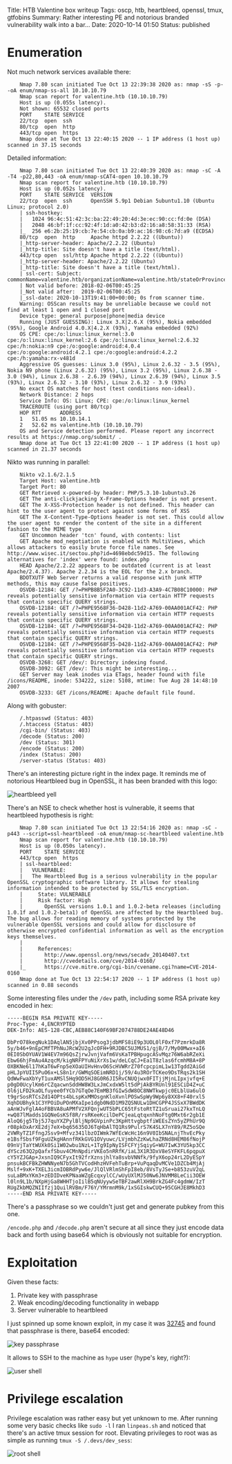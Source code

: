 Title: HTB Valentine box writeup
Tags: oscp, htb, heartbleed, openssl, tmux, gtfobins
Summary: Rather interesting PE and notorious branded vulnerability walk into a bar...
Date: 2020-10-14 01:50
Status: published

# Enumeration
Not much network services available there:
```text
    Nmap 7.80 scan initiated Tue Oct 13 22:39:38 2020 as: nmap -sS -p- -oA enum/nmap-ss-all 10.10.10.79
    Nmap scan report for valentine.htb (10.10.10.79)
    Host is up (0.055s latency).
    Not shown: 65532 closed ports
    PORT    STATE SERVICE
    22/tcp  open  ssh
    80/tcp  open  http
    443/tcp open  https
    Nmap done at Tue Oct 13 22:40:15 2020 -- 1 IP address (1 host up) scanned in 37.15 seconds
```
Detailed information:
```text
    Nmap 7.80 scan initiated Tue Oct 13 22:40:39 2020 as: nmap -sC -A -T4 -p22,80,443 -oA enum/nmap-sCAT4-open 10.10.10.79
    Nmap scan report for valentine.htb (10.10.10.79)
    Host is up (0.052s latency).
    PORT    STATE SERVICE  VERSION
    22/tcp  open  ssh      OpenSSH 5.9p1 Debian 5ubuntu1.10 (Ubuntu Linux; protocol 2.0)
    | ssh-hostkey: 
    |   1024 96:4c:51:42:3c:ba:22:49:20:4d:3e:ec:90:cc:fd:0e (DSA)
    |   2048 46:bf:1f:cc:92:4f:1d:a0:42:b3:d2:16:a8:58:31:33 (RSA)
    |_  256 e6:2b:25:19:cb:7e:54:cb:0a:b9:ac:16:98:c6:7d:a9 (ECDSA)
    80/tcp  open  http     Apache httpd 2.2.22 ((Ubuntu))
    |_http-server-header: Apache/2.2.22 (Ubuntu)
    |_http-title: Site doesn't have a title (text/html).
    443/tcp open  ssl/http Apache httpd 2.2.22 ((Ubuntu))
    |_http-server-header: Apache/2.2.22 (Ubuntu)
    |_http-title: Site doesn't have a title (text/html).
    | ssl-cert: Subject: commonName=valentine.htb/organizationName=valentine.htb/stateOrProvinceName=FL/countryName=US
    | Not valid before: 2018-02-06T00:45:25
    |_Not valid after:  2019-02-06T00:45:25
    |_ssl-date: 2020-10-13T19:41:00+00:00; 0s from scanner time.
    Warning: OSScan results may be unreliable because we could not find at least 1 open and 1 closed port
    Device type: general purpose|phone|media device
    Running (JUST GUESSING): Linux 3.X|2.6.X (95%), Nokia embedded (95%), Google Android 4.0.X|4.2.X (93%), Yamaha embedded (92%)
    OS CPE: cpe:/o:linux:linux_kernel:3.0 cpe:/o:linux:linux_kernel:2.6 cpe:/o:linux:linux_kernel:2.6.32 cpe:/h:nokia:n9 cpe:/o:google:android:4.0.4 cpe:/o:google:android:4.2.1 cpe:/o:google:android:4.2.2 cpe:/h:yamaha:rx-v481d
    Aggressive OS guesses: Linux 3.0 (95%), Linux 2.6.32 - 3.5 (95%), Nokia N9 phone (Linux 2.6.32) (95%), Linux 3.2 (95%), Linux 2.6.38 - 3.0 (94%), Linux 2.6.38 - 2.6.39 (94%), Linux 2.6.39 (94%), Linux 3.5 (93%), Linux 2.6.32 - 3.10 (93%), Linux 2.6.32 - 3.9 (93%)
    No exact OS matches for host (test conditions non-ideal).
    Network Distance: 2 hops
    Service Info: OS: Linux; CPE: cpe:/o:linux:linux_kernel
    TRACEROUTE (using port 80/tcp)
    HOP RTT      ADDRESS
    1   51.05 ms 10.10.14.1
    2   52.62 ms valentine.htb (10.10.10.79)
    OS and Service detection performed. Please report any incorrect results at https://nmap.org/submit/ .
    Nmap done at Tue Oct 13 22:41:00 2020 -- 1 IP address (1 host up) scanned in 21.37 seconds
```

Nikto was running in parallel:
```text
    Nikto v2.1.6/2.1.5
    Target Host: valentine.htb
    Target Port: 80
    GET Retrieved x-powered-by header: PHP/5.3.10-1ubuntu3.26
    GET The anti-clickjacking X-Frame-Options header is not present.
    GET The X-XSS-Protection header is not defined. This header can hint to the user agent to protect against some forms of XSS
    GET The X-Content-Type-Options header is not set. This could allow the user agent to render the content of the site in a different fashion to the MIME type
    GET Uncommon header 'tcn' found, with contents: list
    GET Apache mod_negotiation is enabled with MultiViews, which allows attackers to easily brute force file names. See http://www.wisec.it/sectou.php?id=4698ebdc59d15. The following alternatives for 'index' were found: index.php
    HEAD Apache/2.2.22 appears to be outdated (current is at least Apache/2.4.37). Apache 2.2.34 is the EOL for the 2.x branch.
    BDOTXUTF Web Server returns a valid response with junk HTTP methods, this may cause false positives.
    OSVDB-12184: GET /?=PHPB8B5F2A0-3C92-11d3-A3A9-4C7B08C10000: PHP reveals potentially sensitive information via certain HTTP requests that contain specific QUERY strings.
    OSVDB-12184: GET /?=PHPE9568F36-D428-11d2-A769-00AA001ACF42: PHP reveals potentially sensitive information via certain HTTP requests that contain specific QUERY strings.
    OSVDB-12184: GET /?=PHPE9568F34-D428-11d2-A769-00AA001ACF42: PHP reveals potentially sensitive information via certain HTTP requests that contain specific QUERY strings.
    OSVDB-12184: GET /?=PHPE9568F35-D428-11d2-A769-00AA001ACF42: PHP reveals potentially sensitive information via certain HTTP requests that contain specific QUERY strings.
    OSVDB-3268: GET /dev/: Directory indexing found.
    OSVDB-3092: GET /dev/: This might be interesting...
    GET Server may leak inodes via ETags, header found with file /icons/README, inode: 534222, size: 5108, mtime: Tue Aug 28 14:48:10 2007
    OSVDB-3233: GET /icons/README: Apache default file found.
```

Along with gobuster:
```text
    /.htpasswd (Status: 403)
    /.htaccess (Status: 403)
    /cgi-bin/ (Status: 403)
    /decode (Status: 200)
    /dev (Status: 301)
    /encode (Status: 200)
    /index (Status: 200)
    /server-status (Status: 403)
```

There's an interesting picture right in the index page. It reminds me of 
notorious Heartbleed bug in OpenSSL, it has been branded with this logo:

![heartbleed yell](/cstatic/htb-valentine/heartbleed.png)

There's an NSE to check whether host is vulnerable, it seems that heartbleed
hypothesis is right:
```text
    Nmap 7.80 scan initiated Tue Oct 13 22:54:16 2020 as: nmap -sC -p443 --script=ssl-heartbleed -oA enum/nmap-sc-heartbleed valentine.htb
    Nmap scan report for valentine.htb (10.10.10.79)
    Host is up (0.050s latency).
    PORT    STATE SERVICE
    443/tcp open  https
    | ssl-heartbleed: 
    |   VULNERABLE:
    |   The Heartbleed Bug is a serious vulnerability in the popular OpenSSL cryptographic software library. It allows for stealing information intended to be protected by SSL/TLS encryption.
    |     State: VULNERABLE
    |     Risk factor: High
    |       OpenSSL versions 1.0.1 and 1.0.2-beta releases (including 1.0.1f and 1.0.2-beta1) of OpenSSL are affected by the Heartbleed bug. The bug allows for reading memory of systems protected by the vulnerable OpenSSL versions and could allow for disclosure of otherwise encrypted confidential information as well as the encryption keys themselves.
    |           
    |     References:
    |       http://www.openssl.org/news/secadv_20140407.txt 
    |       http://cvedetails.com/cve/2014-0160/
    |_      https://cve.mitre.org/cgi-bin/cvename.cgi?name=CVE-2014-0160
    Nmap done at Tue Oct 13 22:54:17 2020 -- 1 IP address (1 host up) scanned in 0.88 seconds
```

Some interesting files under the `/dev` path, including some RSA private key
encoded in hex:
```text
-----BEGIN RSA PRIVATE KEY-----
Proc-Type: 4,ENCRYPTED
DEK-Info: AES-128-CBC,AEB88C140F69BF2074788DE24AE48D46

DbPrO78kegNuk1DAqlAN5jbjXv0PPsog3jdbMFS8iE9p3UOL0lF0xf7PzmrkDa8R
5y/b46+9nEpCMfTPhNuJRcW2U2gJcOFH+9RJDBC5UJMUS1/gjB/7/My00Mwx+aI6
0EI0SbOYUAV1W4EV7m96QsZjrwJvnjVafm6VsKaTPBHpugcASvMqz76W6abRZeXi
Ebw66hjFmAu4AzqcM/kigNRFPYuNiXrXs1w/deLCqCJ+Ea1T8zlas6fcmhM8A+8P
OXBKNe6l17hKaT6wFnp5eXOaUIHvHnvO6ScHVWRrZ70fcpcpimL1w13Tgdd2AiGd
pHLJpYUII5PuO6x+LS8n1r/GWMqSOEimNRD1j/59/4u3ROrTCKeo9DsTRqs2k1SH
QdWwFwaXbYyT1uxAMSl5Hq9OD5HJ8G0R6JI5RvCNUQjwx0FITjjMjnLIpxjvfq+E
p0gD0UcylKm6rCZqacwnSddHW8W3LxJmCxdxW5lt5dPjAkBYRUnl91ESCiD4Z+uC
Ol6jLFD2kaOLfuyee0fYCb7GTqOe7EmMB3fGIwSdW8OC8NWTkwpjc0ELblUa6ulO
t9grSosRTCsZd14OPts4bLspKxMMOsgnKloXvnlPOSwSpWy9Wp6y8XX8+F40rxl5
XqhDUBhyk1C3YPOiDuPOnMXaIpe1dgb0NdD1M9ZQSNULw1DHCGPP4JSSxX7BWdDK
aAnWJvFglA4oFBBVA8uAPMfV2XFQnjwUT5bPLC65tFstoRtTZ1uSruai27kxTnLQ
+wQ87lMadds1GQNeGsKSf8R/rsRKeeKcilDePCjeaLqtqxnhNoFtg0Mxt6r2gb1E
AloQ6jg5Tbj5J7quYXZPylBljNp9GVpinPc3KpHttvgbptfiWEEsZYn5yZPhUr9Q
r08pkOxArXE2dj7eX+bq65635OJ6TqHbAlTQ1Rs9PulrS7K4SLX7nY89/RZ5oSQe
2VWRyTZ1FfngJSsv9+Mfvz341lbzOIWmk7WfEcWcHc16n9V0IbSNALnjThvEcPky
e1BsfSbsf9FguUZkgHAnnfRKkGVG1OVyuwc/LVjmbhZzKwLhaZRNd8HEM86fNojP
09nVjTaYtWUXk0Si1W02wbu1NzL+1Tg9IpNyISFCFYjSqiyG+WU7IwK3YU5kp3CC
dYScz63Q2pQafxfSbuv4CMnNpdirVKEo5nRRfK/iaL3X1R3DxV8eSYFKFL6pqpuX
cY5YZJGAp+JxsnIQ9CFyxIt92frXznsjhlYa8svbVNNfk/9fyX6op24rL2DyESpY
pnsukBCFBkZHWNNyeN7b5GhTVCodHhzHVFehTuBrp+VuPqaqDvMCVe1DZCb4MjAj
Mslf+9xK+TXEL3icmIOBRdPyw6e/JlQlVRlmShFpI8eb/8VsTyJSe+b853zuV2qL
suLaBMxYKm3+zEDIDveKPNaaWZgEcqxylCC/wUyUXlMJ50Nw6JNVMM8LeCii3OEW
l0ln9L1b/NXpHjGa8WHHTjoIilB5qNUyywSeTBF2awRlXH9BrkZG4Fc4gdmW/IzT
RUgZkbMQZNIIfzj1QuilRVBm/F76Y/YMrmnM9k/1xSGIskwCUQ+95CGHJE8MkhD3
-----END RSA PRIVATE KEY-----
```

There's a passphrase so we couldn't just get and generate pubkey from this one.

`/encode.php` and `/decode.php` aren't secure at all since they just encode
data back and forth using base64 which is obviously not suitable for encryption.

# Exploitation
Given these facts:

 1. Private key with passphrase
 2. Weak encoding/decoding functionality in webapp
 3. Server vulnerable to heartbleed

I just spinned up some known exploit, in my case it was
[32745](https://www.exploit-db.com/exploits/32745)
and found that passphrase is there, base64 encoded:

![key passphrase](/cstatic/htb-valentine/key-pass.png)

It allows to SSH to the machine as `hype` user (hype's key, right?):

![user shell](/cstatic/htb-valentine/user-shell.png)

# Privilege escalation
Privilege escalation was rather easy but yet unknown to me. After running some
very basic checks like `sudo -l` I ran `linpeas.sh` and noticed that there's
an active tmux session for root. Elevating privileges to root was as simple as
running `tmux -S /.devs/dev_sess`:

![root shell](/cstatic/htb-valentine/root-shell.png)

